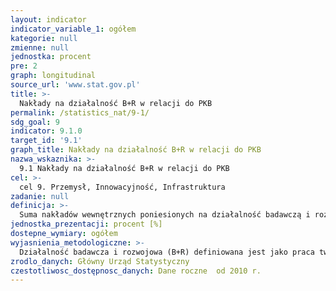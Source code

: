 ```yaml
---
layout: indicator
indicator_variable_1: ogółem
kategorie: null
zmienne: null
jednostka: procent
pre: 2
graph: longitudinal
source_url: 'www.stat.gov.pl'
title: >-
  Nakłady na działalność B+R w relacji do PKB
permalink: /statistics_nat/9-1/
sdg_goal: 9
indicator: 9.1.0
target_id: '9.1'
graph_title: Nakłady na działalność B+R w relacji do PKB
nazwa_wskaznika: >-
  9.1 Nakłady na działalność B+R w relacji do PKB
cel: >-
  cel 9. Przemysł, Innowacyjność, Infrastruktura
zadanie: null
definicja: >-
  Suma nakładów wewnętrznych poniesionych na działalność badawczą i rozwojową przez wszystkie jednostki w kraju prowadzące tę działalność, niezależnie od źródeł pochodzenia środków, w relacji do PKB.
jednostka_prezentacji: procent [%]
dostepne_wymiary: ogółem
wyjasnienia_metodologiczne: >-
  Działalność badawcza i rozwojowa (B+R) definiowana jest jako praca twórcza i prowadzona w sposób metodyczny, podejmowana w celu zwiększenia zasobów wiedzy o rodzaju ludzkim, kulturze i społeczeństwie oraz w celu tworzenia nowych zastosowań dla już istniejącej wiedzy. W obszarze działalności badawczej i rozwojowej zawierają się: badania podstawowe, stosowane (łącznie z przemysłowymi) oraz prace rozwojowe.Nakłady wewnętrzne na działalność B+R to nakłady poniesione w roku sprawozdawczym na prace B+R wykonane w jednostce sprawozdawczej, niezależnie od źródła pochodzenia środków. Obejmują zarówno nakłady bieżące, jak i nakłady inwestycyjne związane z działalnością B+R. Nakładami bieżącymi na działalność B+R są nakłady osobowe, a także koszty zużycia materiałów, przedmiotów nietrwałych i energii, koszty usług obcych (innych niż B+R) obejmujące: obróbkę obcą, usługi transportowe, remontowe, bankowe, pocztowe, telekomunikacyjne, informatyczne, wydawnicze, komunalne itp., koszty podróży służbowych oraz pozostałe koszty bieżące obejmujące w szczególności podatki i opłaty obciążające koszty działalności i zyski, ubezpieczenia majątkowe i ekwiwalenty na rzecz pracowników – w części, w której dotyczą działalności B+R. Nakłady inwestycyjne na działalność B+R obejmują nakłady na nowe środki trwałe związane z działalnością B+R oraz od 2016 r. koszty oprogramowania komputerowego wykorzystywanego przy pracach badawczych i rozwojowych przez okres dłuższy niż jeden rok (wartość opłaty z tytułu użytkowania produktu własności intelektualnej innego podmiotu oraz wartość nakładów poniesionych na oprogramowanie wytworzone we własnym zakresie), koszty nabytych patentów, licencji długoterminowych lub innych wartości niematerialnych i prawnych, które są stosowane w działalności badawczej i rozwojowej oraz użytkowane przez okres dłuższy niż jeden rok.Produkt Krajowy Brutto (PKB) przedstawia końcowy rezultat działalności wszystkich podmiotów gospodarki narodowej w danym roku. Produkt krajowy brutto równa się sumie wartości dodanej brutto wytworzonej przez wszystkie krajowe jednostki instytucjonalne powiększonej o podatki od produktów i pomniejszonej o dotacje do produktów. Produkt krajowy brutto jest liczony zgodnie z obowiązującymi w krajach Unii Europejskiej zasadami Europejskiego Systemu Rachunków Narodowych i Regionalnych (ESA 2010) oraz zaleceniami Eurostatu. Produkt krajowy brutto jest liczony w cenach rynkowych.
zrodlo_danych: Główny Urząd Statystyczny
czestotliwosc_dostępnosc_danych: Dane roczne  od 2010 r.
---
```

